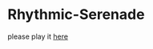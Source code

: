 # Rhythmic-Serenade

please play it [here]([https://htmlpreview.github.io/?https://github.com/MarcusLim0000/Rhythmic-Serenade/blob/main/index.html](https://marcuslim0000.github.io/Rhythmic-Serenade/)https://marcuslim0000.github.io/Rhythmic-Serenade/)
